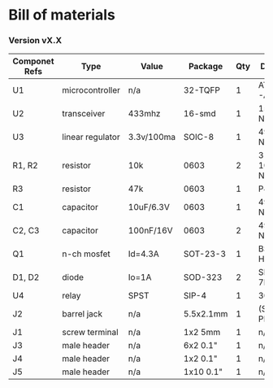 # Bill of materials

### Version vX.X

Componet Refs  | Type            | Value       | Package  | Qty | Digikey Part #
---------------|-----------------|-------------|----------|-----|---------------
U1             | microcontroller | n/a         | 32-TQFP  | 1   | ATMEGA328P-AU-ND
U2             | transceiver     | 433mhz      | 16-smd   | 1   | 1568-1391-ND
U3             | linear regulator| 3.3v/100ma  | SOIC-8   | 1   | 497-6880-1-ND
R1, R2         | resistor        | 10k         | 0603     | 2   | 311-10.0KLRCT-ND
R3             | resistor        | 47k         | 0603     | 1   | P47KJCT-ND
C1             | capacitor       | 10uF/6.3V   | 0603     | 1   | 490-3896-1-ND
C2, C3         | capacitor       | 100nF/16V   | 0603     | 2   | 490-3261-1-ND
Q1             | n-ch mosfet     | Id=4.3A     | SOT-23-3 | 1   | BSS214N H6327CT-ND
D1, D2         | diode           | Io=1A       | SOD-323  | 2   | SBR130S3-7DICT-ND
U4             | relay           | SPST        | SIP-4    | 1   | 306-1062-ND
J2             | barrel jack     | n/a         | 5.5x2.1mm| 1   | (Sparkfun) PRT-10811
J1             | screw terminal  | n/a         | 1x2 5mm  | 1   | n/p
J3             | male header     | n/a         | 6x2 0.1" | 1   | n/p
J4             | male header     | n/a         | 1x2 0.1" | 1   | n/p
J5             | male header     | n/a         | 1x10 0.1"| 1   | n/p